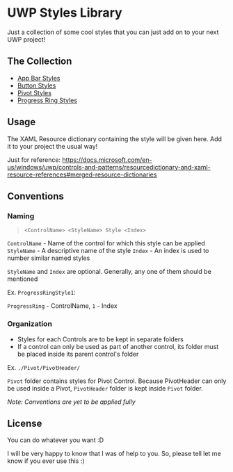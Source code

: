 # UWP Styles Library
Just a collection of some cool styles that you can just add on to your next UWP project!

## The Collection
* [App Bar Styles](/AppBar)
* [Button Styles](/Button)
* [Pivot Styles](/Pivot)
* [Progress Ring Styles](/ProgressRing)

## Usage
The XAML Resource dictionary containing the style will be given here. Add it to your project the usual way!

Just for reference:
https://docs.microsoft.com/en-us/windows/uwp/controls-and-patterns/resourcedictionary-and-xaml-resource-references#merged-resource-dictionaries

## Conventions
### Naming
> `<ControlName> <StyleName> Style <Index>`

`ControlName` - Name of the control for which this style can be applied
`StyleName` - A descriptive name of the style
`Index` - An index is used to number similar named styles

`StyleName` and `Index` are optional. Generally, any one of them should be mentioned

Ex. `ProgressRingStyle1`:

`ProgressRing` - ControlName, `1` - Index

### Organization
* Styles for each Controls are to be kept in separate folders
* If a control can only be used as part of another control, its folder must be placed inside its parent control's folder

Ex. `./Pivot/PivotHeader/`

`Pivot` folder contains styles for Pivot Control. Because PivotHeader can only be used inside a Pivot, `PivotHeader` folder is kept inside `Pivot` folder.

*Note: Conventions are yet to be applied fully*

## License
You can do whatever you want :D

I will be very happy to know that I was of help to you. So, please tell let me know if you ever use this :)